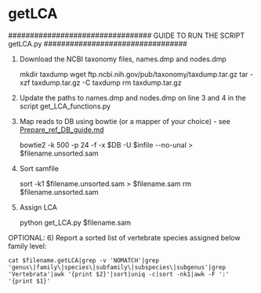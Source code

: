 # getLCA

#################################
GUIDE TO RUN THE SCRIPT getLCA.py
#################################

1) Download the NCBI taxonomy files, names.dmp and nodes.dmp

    mkdir taxdump
    wget ftp.ncbi.nih.gov/pub/taxonomy/taxdump.tar.gz
    tar -xzf taxdump.tar.gz -C taxdump
    rm taxdump.tar.gz

2) Update the paths to names.dmp and nodes.dmp on line 3 and 4 in the script get_LCA_functions.py

3) Map reads to DB using bowtie (or a mapper of your choice) - see [Prepare_ref_DB_guide.md](https://github.com/frederikseersholm/getLCA/blob/master/Prepare_ref_DB_guide.md) 
    
    bowtie2 -k 500 -p 24 -f -x $DB -U $infile --no-unal > $filename.unsorted.sam
    
4) Sort samfile

    sort -k1 $filename.unsorted.sam > $filename.sam
    rm $filename.unsorted.sam

5) Assign LCA

    python get_LCA.py $filename.sam
    
OPTIONAL:
6) Report a sorted list of vertebrate species assigned below family level:

    cat $filename.getLCA|grep -v 'NOMATCH'|grep 'genus\|family\|species\|subfamily\|subspecies\|subgenus'|grep 'Vertebrata'|awk '{print $2}'|sort|uniq -c|sort -nk1|awk -F ':' '{print $1}'
